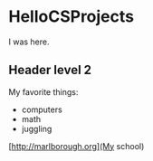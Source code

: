 # HelloCSProjects

I was here.

## Header level 2

My favorite things:
- computers
- math
- juggling

[http://marlborough.org](My school)
